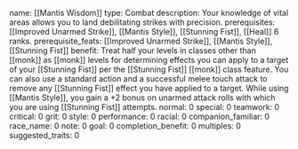 name: [[Mantis Wisdom]]
type: Combat
description: Your knowledge of vital areas allows you to land debilitating strikes with precision.
prerequisites: [[Improved Unarmed Strike]], [[Mantis Style]], [[Stunning Fist]], [[Heal]] 6 ranks.
prerequisite_feats: [[Improved Unarmed Strike]], [[Mantis Style]], [[Stunning Fist]]
benefit: Treat half your levels in classes other than [[monk]] as [[monk]] levels for determining effects you can apply to a target of your [[Stunning Fist]] per the [[Stunning Fist]] [[monk]] class feature. You can also use a standard action and a successful melee touch attack to remove any [[Stunning Fist]] effect you have applied to a target. While using [[Mantis Style]], you gain a +2 bonus on unarmed attack rolls with which you are using [[Stunning Fist]] attempts.
normal: 0
special: 0
teamwork: 0
critical: 0
grit: 0
style: 0
performance: 0
racial: 0
companion_familiar: 0
race_name: 0
note: 0
goal: 0
completion_benefit: 0
multiples: 0
suggested_traits: 0
